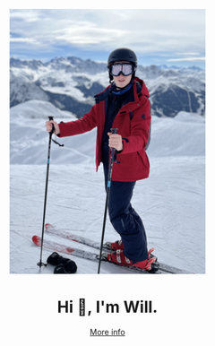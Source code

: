 <div align="center">
<p>
    <img width="350" src="/me.jpg">
</p>
<h1>Hi 👋, I'm Will.</h1>
  <a href="https://wbell.dev/">More info</a>
</div>
